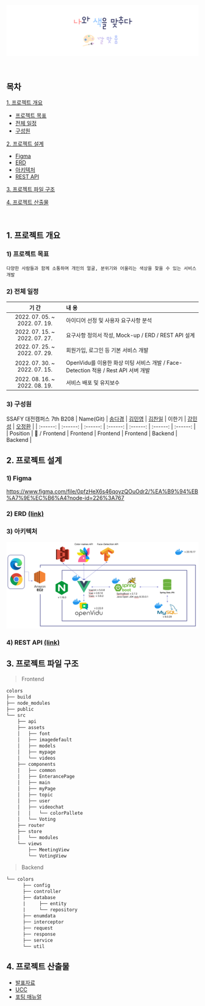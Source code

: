 ![ColorsBanner](README-asset/colors-banner.png)

<br>

## 목차
[1. 프로젝트 개요](#1-프로젝트-개요)
- [프로젝트 목표](#1-프로젝트-목표)
- [전체 일정](#2-전체-일정)
- [구성원](#3-구성원)


[2. 프로젝트 설계](#2-프로젝트-설계)
- [Figma](#1-figma)
- [ERD](#2-erd-link)
- [아키텍처](#3-아키텍처)
- [REST API](#4-rest-api-link)

[3. 프로젝트 파일 구조](#3-프로젝트-파일-구조)


[4. 프로젝트 산출물](#4-프로젝트-산출물)

<br>

## 1. 프로젝트 개요
  ### 1) 프로젝트 목표
    다양한 사람들과 함께 소통하며 개인의 얼굴, 분위기와 어울리는 색상을 찾을 수 있는 서비스 개발
  ### 2) 전체 일정
  | 기 간 | 내 용 |
  | :---: | :--- |
  | 2022. 07. 05. ~ 2022. 07. 19. | 아이디어 선정 및 사용자 요구사항 분석 |
  | 2022. 07. 15. ~ 2022. 07. 27. | 요구사항 정의서 작성, Mock-up / ERD / REST API 설계 |
  | 2022. 07. 25. ~ 2022. 07. 29. | 회원가입, 로그인 등 기본 서비스 개발 |
  | 2022. 07. 30. ~ 2022. 07. 15. | OpenVidu를 이용한 화상 미팅 서비스 개발 / Face-Detection 적용 / Rest API 서버 개발 |
  | 2022. 08. 16. ~ 2022. 08. 19. | 서비스 배포 및 유지보수 |
  ### 3) 구성원
  SSAFY 대전캠퍼스 7th B208
  |   Name(Git)   | [송다경](https://github.com/sa11k/) | [김민영](https://github.com/minyule) | [김찬일](https://github.com/chanilkim) | 이한기 | [강민성](https://github.com/pfcskms1997) | [오정환](https://github.com/Ojeonghwan) |
  | :------: | :------: | :------: | :------: | :------: | :------: | :------: |
  | Position | :crown: / Frontend | Frontend | Frontend | Frontend | Backend | Backend |

## 2. 프로젝트 설계
   ### 1) Figma
   https://www.figma.com/file/0pfzHeX6s46qoyzQOuOdr2/%EA%B9%94%EB%A7%9E%EC%B6%A4?node-id=226%3A767
   ### 2) ERD [(link)](README-asset/erd.png)
   ### 3) 아키텍처
   ![architecture](README-asset/architecture.png)
   ### 4) REST API [(link)](README-asset/rest-api-docs.pdf)
     

## 3. 프로젝트 파일 구조
 >  Frontend
```
colors
├── build
├── node_modules
├── public
└── src
    ├── api
    ├── assets
    │   ├── font
    │   ├── imagedefault
    │   ├── models
    │   ├── mypage
    │   └── videos
    ├── components
    │   ├── common
    │   ├── EnterancePage
    │   ├── main
    │   ├── myPage
    │   ├── topic
    │   ├── user
    │   ├── videochat
    │   │   └── colorPallete
    │   └── Voting
    ├── router
    ├── store
    │   └── modules
    └── views
        ├── MeetingView
        └── VotingView
```



> Backend
```
└── colors
      ├── config
      ├── controller
      ├── database
      |     ├── entity
      |     └── repository
      ├── enumdata
      ├── interceptor
      ├── request
      ├── response
      ├── service
      └── util
```

## 4. 프로젝트 산출물
  - [발표자료](exec/발표자료.pptx)
  - [UCC](http://www.youtube.com)
  - [포팅 매뉴얼](exec/포팅매뉴얼.pdf)
